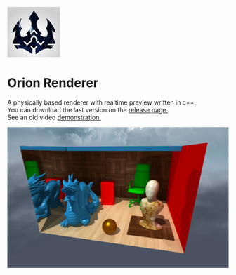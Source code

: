 ![logo](logo.jpg?raw=true)
# Orion Renderer

A physically based renderer with realtime preview written in c++.  
You can download the last version on the [release page.](https://github.com/Trylz/OrionRenderer/releases/)  
See an old video [demonstration.](https://www.youtube.com/watch?v=9e2inDGcaYI)  

![Alt text](docs/gallery/DragonScene.png?raw=true "DragonScene")  